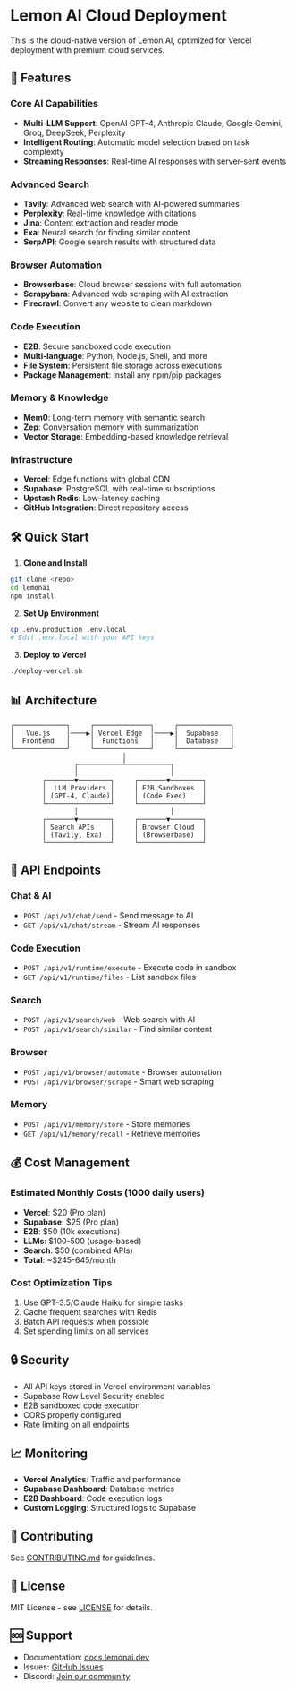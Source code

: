 # Lemon AI Cloud Deployment

This is the cloud-native version of Lemon AI, optimized for Vercel deployment with premium cloud services.

## 🚀 Features

### Core AI Capabilities
- **Multi-LLM Support**: OpenAI GPT-4, Anthropic Claude, Google Gemini, Groq, DeepSeek, Perplexity
- **Intelligent Routing**: Automatic model selection based on task complexity
- **Streaming Responses**: Real-time AI responses with server-sent events

### Advanced Search
- **Tavily**: Advanced web search with AI-powered summaries
- **Perplexity**: Real-time knowledge with citations
- **Jina**: Content extraction and reader mode
- **Exa**: Neural search for finding similar content
- **SerpAPI**: Google search results with structured data

### Browser Automation
- **Browserbase**: Cloud browser sessions with full automation
- **Scrapybara**: Advanced web scraping with AI extraction
- **Firecrawl**: Convert any website to clean markdown

### Code Execution
- **E2B**: Secure sandboxed code execution
- **Multi-language**: Python, Node.js, Shell, and more
- **File System**: Persistent file storage across executions
- **Package Management**: Install any npm/pip packages

### Memory & Knowledge
- **Mem0**: Long-term memory with semantic search
- **Zep**: Conversation memory with summarization
- **Vector Storage**: Embedding-based knowledge retrieval

### Infrastructure
- **Vercel**: Edge functions with global CDN
- **Supabase**: PostgreSQL with real-time subscriptions
- **Upstash Redis**: Low-latency caching
- **GitHub Integration**: Direct repository access

## 🛠️ Quick Start

1. **Clone and Install**
```bash
git clone <repo>
cd lemonai
npm install
```

2. **Set Up Environment**
```bash
cp .env.production .env.local
# Edit .env.local with your API keys
```

3. **Deploy to Vercel**
```bash
./deploy-vercel.sh
```

## 📊 Architecture

```
┌─────────────┐     ┌──────────────┐     ┌─────────────┐
│   Vue.js    │────▶│ Vercel Edge  │────▶│  Supabase   │
│  Frontend   │     │  Functions   │     │  Database   │
└─────────────┘     └──────────────┘     └─────────────┘
                            │
                ┌───────────┴───────────┐
                │                       │
        ┌───────▼────────┐     ┌───────▼────────┐
        │  LLM Providers │     │ E2B Sandboxes  │
        │ (GPT-4, Claude)│     │ (Code Exec)    │
        └────────────────┘     └────────────────┘
                │                       │
        ┌───────▼────────┐     ┌───────▼────────┐
        │ Search APIs    │     │ Browser Cloud  │
        │ (Tavily, Exa)  │     │ (Browserbase)  │
        └────────────────┘     └────────────────┘
```

## 🔧 API Endpoints

### Chat & AI
- `POST /api/v1/chat/send` - Send message to AI
- `GET /api/v1/chat/stream` - Stream AI responses

### Code Execution
- `POST /api/v1/runtime/execute` - Execute code in sandbox
- `GET /api/v1/runtime/files` - List sandbox files

### Search
- `POST /api/v1/search/web` - Web search with AI
- `POST /api/v1/search/similar` - Find similar content

### Browser
- `POST /api/v1/browser/automate` - Browser automation
- `POST /api/v1/browser/scrape` - Smart web scraping

### Memory
- `POST /api/v1/memory/store` - Store memories
- `GET /api/v1/memory/recall` - Retrieve memories

## 💰 Cost Management

### Estimated Monthly Costs (1000 daily users)
- **Vercel**: $20 (Pro plan)
- **Supabase**: $25 (Pro plan)
- **E2B**: $50 (10k executions)
- **LLMs**: $100-500 (usage-based)
- **Search**: $50 (combined APIs)
- **Total**: ~$245-645/month

### Cost Optimization Tips
1. Use GPT-3.5/Claude Haiku for simple tasks
2. Cache frequent searches with Redis
3. Batch API requests when possible
4. Set spending limits on all services

## 🔒 Security

- All API keys stored in Vercel environment variables
- Supabase Row Level Security enabled
- E2B sandboxed code execution
- CORS properly configured
- Rate limiting on all endpoints

## 📈 Monitoring

- **Vercel Analytics**: Traffic and performance
- **Supabase Dashboard**: Database metrics
- **E2B Dashboard**: Code execution logs
- **Custom Logging**: Structured logs to Supabase

## 🤝 Contributing

See [CONTRIBUTING.md](CONTRIBUTING.md) for guidelines.

## 📄 License

MIT License - see [LICENSE](LICENSE) for details.

## 🆘 Support

- Documentation: [docs.lemonai.dev](https://docs.lemonai.dev)
- Issues: [GitHub Issues](https://github.com/yourrepo/issues)
- Discord: [Join our community](https://discord.gg/lemonai)